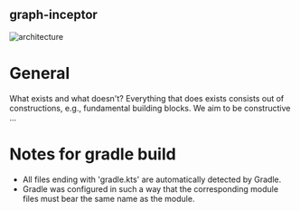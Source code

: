 ## graph-inceptor

![architecture](inceptor.png)

# General

What exists and what doesn't? Everything that does exists consists out of constructions, e.g., fundamental building blocks. We aim to be constructive ...

# Notes for gradle build

- All files ending with 'gradle.kts' are automatically detected by Gradle.
- Gradle was configured in such a way that the corresponding module files must bear the same name as the module.
